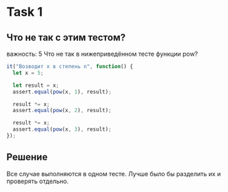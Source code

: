 # Task 1
## Что не так с этим тестом?
важность: 5
Что не так в нижеприведённом тесте функции pow?
```js
it("Возводит x в степень n", function() {
  let x = 5;

  let result = x;
  assert.equal(pow(x, 1), result);

  result *= x;
  assert.equal(pow(x, 2), result);

  result *= x;
  assert.equal(pow(x, 3), result);
});
```
## Решение
Все случае выполняются в одном тесте. Лучше было бы разделить их и проверять отдельно.